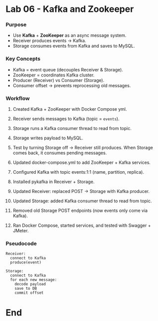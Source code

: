 
# Lab 06 - Kafka and Zookeeper

### Purpose
* Use **Kafka** + **ZooKeeper** as an async message system.
* Receiver produces events → Kafka.
* Storage consumes events from Kafka and saves to MySQL.

### Key Concepts
* Kafka = event queue (decouples Receiver & Storage).
* ZooKeeper = coordinates Kafka cluster.
* Producer (Receiver) vs Consumer (Storage).
* Consumer offset → prevents reprocessing old messages.

### Workflow
1. Created Kafka + ZooKeeper with Docker Compose yml.
2. Receiver sends messages to Kafka (topic = `events`).
3. Storage runs a Kafka consumer thread to read from topic.
4. Storage writes payload to MySQL.
5. Test by turning Storage off → Receiver still produces. When Storage comes back, it consumes pending messages.

1. Updated docker-compose.yml to add ZooKeeper + Kafka services.
2. Configured Kafka with topic events:1:1 (name, partition, replica).
3. Installed pykafka in Receiver + Storage.
4. Updated Receiver: replaced POST → Storage with Kafka producer.
5. Updated Storage: added Kafka consumer thread to read from topic.
6. Removed old Storage POST endpoints (now events only come via Kafka).
7. Ran Docker Compose, started services, and tested with Swagger + JMeter.

### Pseudocode
```
Receiver:
  connect to Kafka
  produce(event)

Storage:
  connect to Kafka
  for each new message:
    decode payload
    save to DB
    commit offset
```

# End
